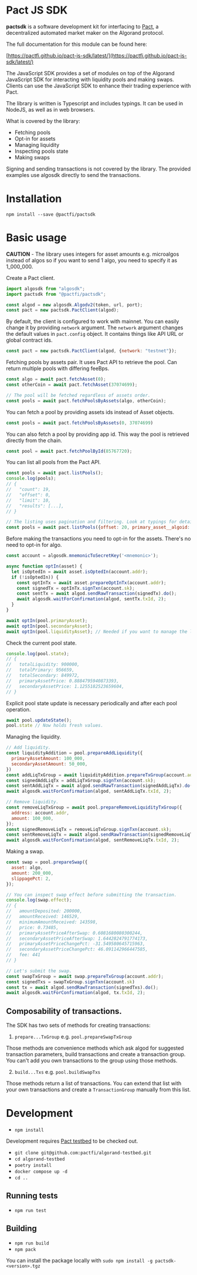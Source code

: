 # Pact JS SDK

**pactsdk** is a software development kit for interfacing to [Pact](https://pact.fi), a decentralized automated market maker on the Algorand protocol.

The full documentation for this module can be found here:

[https://pactfi.github.io/pact-js-sdk/latest/](https://pactfi.github.io/pact-js-sdk/latest/)

The JavaScript SDK provides a set of modules on top of the Algorand JavaScript SDK for interacting with liquidity pools and making swaps.
Clients can use the JavaScript SDK to enhance their trading experience with Pact.

The library is written is Typescript and includes typings. It can be used in NodeJS, as well as in web browsers.

What is covered by the library:

- Fetching pools
- Opt-in for assets
- Managing liquidity
- Inspecting pools state
- Making swaps

Signing and sending transactions is not covered by the library. The provided examples use algosdk directly to send the transactions.

# Installation

`npm install --save @pactfi/pactsdk`

# Basic usage

**CAUTION** - The library uses integers for asset amounts e.g. microalgos instead of algos so if you want to send 1 algo, you need to specify it as 1_000_000.

Create a Pact client.

```js
import algosdk from "algosdk";
import pactsdk from "@pactfi/pactsdk";

const algod = new algosdk.Algodv2(token, url, port);
const pact = new pactsdk.PactClient(algod);
```

By default, the client is configured to work with mainnet. You can easily change it by providing `network` argument. The `network` argument changes the default values in `pact.config` object. It contains things like API URL or global contract ids.

```js
const pact = new pactsdk.PactClient(algod, {network: "testnet"});
```

Fetching pools by assets pair. It uses Pact API to retrieve the pool. Can return multiple pools with differing feeBps.

```js
const algo = await pact.fetchAsset(0);
const otherCoin = await pact.fetchAsset(37074699);

// The pool will be fetched regardless of assets order.
const pools = await pact.fetchPoolsByAssets(algo, otherCoin);
```

You can fetch a pool by providing assets ids instead of Asset objects.

```js
const pools = await pact.fetchPoolsByAssets(0, 37074699)
```

You can also fetch a pool by providing app id. This way the pool is retrieved directly from the chain.

```js
const pool = await pact.fetchPoolById(85767720);
```

You can list all pools from the Pact API.

```js
const pools = await pact.listPools();
console.log(pools);
// {
//   "count": 19,
//   "offset": 0,
//   "limit": 10,
//   "results": [...],
// }

// The listing uses pagination and filtering. Look at typings for details.
const pools = await pact.listPools({offset: 20, primary_asset__algoid: 37074699});
```

Before making the transactions you need to opt-in for the assets. There's no need to opt-in for algo.

```js
const account = algosdk.mnemonicToSecretKey('<mnemonic>');

async function optIn(asset) {
  let isOptedIn = await asset.isOptedIn(account.addr);
  if (!isOptedIn)) {
    const optInTx = await asset.prepareOptInTx(account.addr);
    const signedTx = optInTx.signTxn(account.sk);
    const sentTx = await algod.sendRawTransaction(signedTx).do();
    await algosdk.waitForConfirmation(algod, sentTx.txId, 2);
  }
}

await optIn(pool.primaryAsset);
await optIn(pool.secondaryAsset);
await optIn(pool.liquidityAsset); // Needed if you want to manage the liquidity.
```

Check the current pool state.

```js
console.log(pool.state);
// {
//   totalLiquidity: 900000,
//   totalPrimary: 956659,
//   totalSecondary: 849972,
//   primaryAssetPrice: 0.8884795940873393,
//   secondaryAssetPrice: 1.1255182523659604,
// }
```

Explicit pool state update is necessary periodically and after each pool operation.

```js
await pool.updateState();
pool.state // Now holds fresh values.
```

Managing the liquidity.

```js
// Add liquidity.
const liquidityAddition = pool.prepareAddLiquidity({
  primaryAssetAmount: 100_000,
  secondaryAssetAmount: 50_000,
})
const addLiqTxGroup = await liquidityAddition.prepareTxGroup(account.addr);
const signedAddLiqTx = addLiqTxGroup.signTxn(account.sk);
const sentAddLiqTx = await algod.sendRawTransaction(signedAddLiqTx).do();
await algosdk.waitForConfirmation(algod, sentAddLiqTx.txId, 2);

// Remove liquidity.
const removeLiqTxGroup = await pool.prepareRemoveLiquidityTxGroup({
  address: account.addr,
  amount: 100_000,
});
const signedRemoveLiqTx = removeLiqTxGroup.signTxn(account.sk);
const sentRemoveLiqTx = await algod.sendRawTransaction(signedRemoveLiqTx).do();
await algosdk.waitForConfirmation(algod, sentRemoveLiqTx.txId, 2);
```

Making a swap.

```js
const swap = pool.prepareSwap({
  asset: algo,
  amount: 200_000,
  slippagePct: 2,
});

// You can inspect swap effect before submitting the transaction.
console.log(swap.effect);
// {
//   amountDeposited: 200000,
//   amountReceived: 146529,
//   minimumAmountReceived: 143598,
//   price: 0.73485,
//   primaryAssetPriceAfterSwap: 0.6081680080300244,
//   secondaryAssetPriceAfterSwap: 1.6442824791774173,
//   primaryAssetPriceChangePct: -31.549580645715963,
//   secondaryAssetPriceChangePct: 46.091142966447585,
//   fee: 441
// }

// Let's submit the swap.
const swapTxGroup = await swap.prepareTxGroup(account.addr);
const signedTxs = swapTxGroup.signTxn(account.sk)
const tx = await algod.sendRawTransaction(signedTxs).do();
await algosdk.waitForConfirmation(algod, tx.txId, 2);
```

## Composability of transactions.

The SDK has two sets of methods for creating transactions:

1. `prepare...TxGroup` e.g. `pool.prepareSwapTxGroup`

Those methods are convenience methods which ask algod for suggested transaction parameters, build transactions and create a transaction group. You can't add you own transactions to the group using those methods.

2. `build...Txs` e.g. `pool.buildSwapTxs`

Those methods return a list of transactions. You can extend that list with your own transactions and create a `TransactionGroup` manually from this list.

# Development

- `npm install`

Development requires [Pact testbed](https://github.com/pactfi/algorand-testbed) to be checked out.

- `git clone git@github.com:pactfi/algorand-testbed.git`
- `cd algorand-testbed`
- `poetry install`
- `docker compose up -d`
- `cd ..`

## Running tests

- `npm run test`

## Building

- `npm run build`
- `npm pack`

You can install the package locally with
`sudo npm install -g pactsdk-<version>.tgz`
